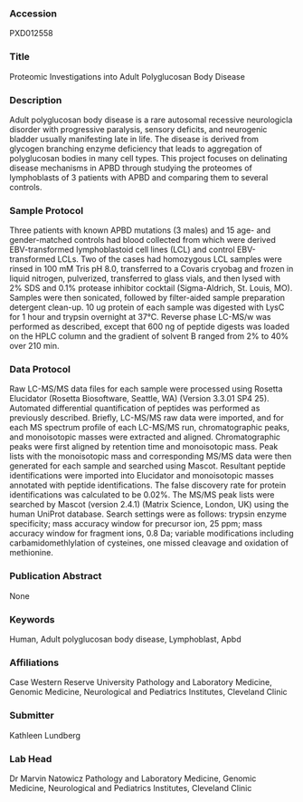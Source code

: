### Accession
PXD012558

### Title
Proteomic Investigations into Adult Polyglucosan Body Disease

### Description
Adult polyglucosan body disease is a rare autosomal recessive neurologicla disorder with progressive paralysis, sensory deficits, and neurogenic bladder usually manifesting late in life. The disease is derived from glycogen branching enzyme deficiency that leads to aggregation of polyglucosan bodies in many cell types. This project focuses on delinating disease mechanisms in APBD through studying the proteomes of lymphoblasts of 3 patients with APBD and comparing them to several controls.

### Sample Protocol
Three patients with known APBD mutations (3 males) and 15 age- and gender-matched controls had blood collected from which were derived EBV-transformed lymphoblastoid cell lines (LCL) and control EBV-transformed LCLs. Two of the cases had homozygous  LCL samples were rinsed in 100 mM Tris pH 8.0, transferred to a Covaris cryobag and frozen in liquid nitrogen, pulverized, transferred to glass vials, and then lysed with 2% SDS and 0.1% protease inhibitor cocktail (Sigma-Aldrich, St. Louis, MO). Samples were then sonicated, followed by filter-aided sample preparation detergent clean-up. 10 ug protein of each sample was digested with LysC for 1 hour and trypsin overnight at 37°C. Reverse phase LC-MS/w was performed as described, except that 600 ng of peptide digests was loaded on the HPLC column and the gradient of solvent B ranged from 2% to 40% over 210 min.

### Data Protocol
Raw LC-MS/MS data files for each sample were processed using Rosetta Elucidator (Rosetta Biosoftware, Seattle, WA) (Version 3.3.01 SP4 25). Automated differential quantification of peptides was performed as previously described. Briefly, LC-MS/MS raw data were imported, and for each MS spectrum profile of each LC-MS/MS run, chromatographic peaks, and monoisotopic masses were extracted and aligned. Chromatographic peaks were first aligned by retention time and monoisotopic mass. Peak lists with the monoisotopic mass and corresponding MS/MS data were then generated for each sample and searched using Mascot. Resultant peptide identifications were imported into Elucidator and monoisotopic masses annotated with peptide identifications. The false discovery rate for protein identifications was calculated to be 0.02%. The MS/MS peak lists were searched by Mascot (version 2.4.1) (Matrix Science, London, UK) using the human UniProt database. Search settings were as follows: trypsin enzyme specificity; mass accuracy window for precursor ion, 25 ppm; mass accuracy window for fragment ions, 0.8 Da; variable modifications including carbamidomethlylation of cysteines, one missed cleavage and oxidation of methionine.

### Publication Abstract
None

### Keywords
Human, Adult polyglucosan body disease, Lymphoblast, Apbd

### Affiliations
Case Western Reserve University
Pathology and Laboratory Medicine, Genomic Medicine, Neurological and Pediatrics Institutes, Cleveland Clinic

### Submitter
Kathleen Lundberg

### Lab Head
Dr Marvin Natowicz
Pathology and Laboratory Medicine, Genomic Medicine, Neurological and Pediatrics Institutes, Cleveland Clinic


